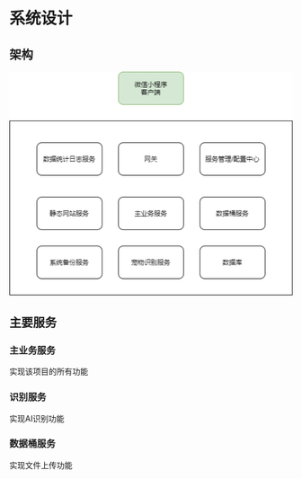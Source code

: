 # 系统设计

## 架构

![](系统设计.assets/架构设计.png)

## 主要服务

### 主业务服务

实现该项目的所有功能

### 识别服务

实现AI识别功能

### 数据桶服务

实现文件上传功能
